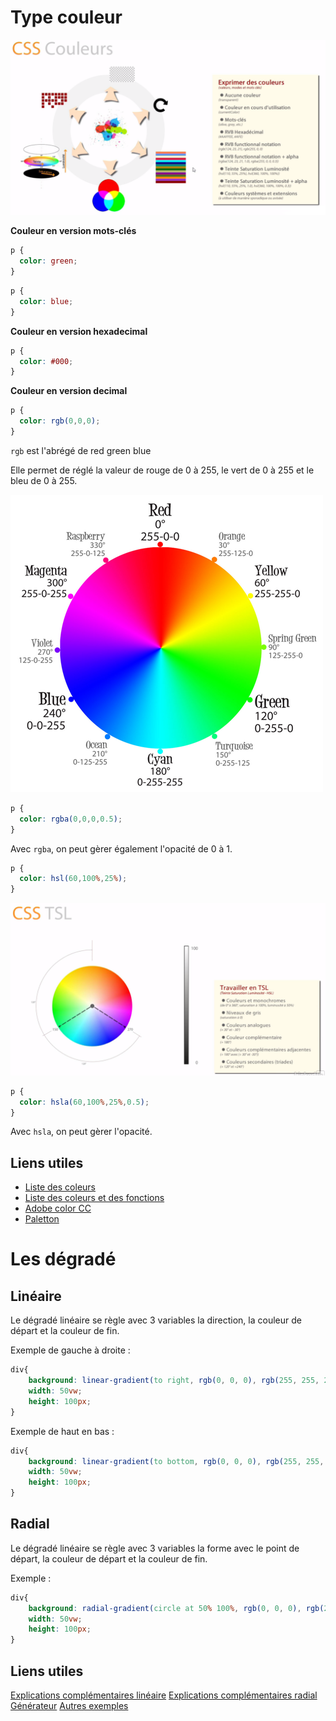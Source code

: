# Type couleur

![couleurs](img/couleurs.png)


**Couleur en version mots-clés**

```css
p {
  color: green;
}
```

```css
p {
  color: blue;
}
```


**Couleur en version hexadecimal**

```css
p {
  color: #000;
}
```



**Couleur en version decimal**

```css
p {
  color: rgb(0,0,0);
}
```

``rgb`` est l'abrégé de red green blue

Elle permet de réglé la valeur de rouge de 0 à 255, le vert de 0 à 255 et le bleu de 0 à 255.

![rgb](img/color-wheel-rgb.png)


```css
p {
  color: rgba(0,0,0,0.5);
}
```



Avec ``rgba``, on peut gèrer également l'opacité de 0 à 1.


```css
p {
  color: hsl(60,100%,25%);
}
```

![hsl](img/couleurs-tsl.png)


```css
p {
  color: hsla(60,100%,25%,0.5);
}
```

Avec ``hsla``, on peut gèrer l'opacité.



## Liens utiles

- [Liste des coleurs](https://www.w3.org/wiki/CSS/Properties/color/keywords)
- [Liste des coleurs et des fonctions](https://developer.mozilla.org/en-US/docs/Web/CSS/color_value)
- [Adobe color CC](https://color.adobe.com/fr/create/color-wheel/?base=2&rule=Analogous&selected=0&name=Mon%20th%C3%A8me%20Color&mode=rgb&rgbvalues=0.709087013219719,1,0.650510065756196,0.91,0.6595764867472764,0.04550000000000004,1,0,0,0.14143670494515384,0.04550000000000004,0.91,0.050000000000000044,1,0.7169197085622045&swatchOrder=0,1,2,3,4)
- [Paletton](http://paletton.com/#uid=1000u0kllllaFw0g0qFqFg0w0aF)



# Les dégradé



## Linéaire

Le dégradé linéaire se règle avec 3 variables la direction, la couleur de départ et la couleur de fin.

Exemple de gauche à droite :

````css
div{
    background: linear-gradient(to right, rgb(0, 0, 0), rgb(255, 255, 255));
    width: 50vw;
    height: 100px;
}
````

Exemple de haut en bas :

````css
div{
    background: linear-gradient(to bottom, rgb(0, 0, 0), rgb(255, 255, 255));
    width: 50vw;
    height: 100px;
}
````

## Radial

Le dégradé linéaire se règle avec 3 variables la forme avec le point de départ, la couleur de départ et la couleur de fin.

Exemple :

````css
div{
    background: radial-gradient(circle at 50% 100%, rgb(0, 0, 0), rgb(255, 255, 255));
    width: 50vw;
    height: 100px;
}
````

## Liens utiles


[Explications complémentaires linéaire](https://developer.mozilla.org/fr/docs/Web/CSS/linear-gradient)
[Explications complémentaires radial](https://developer.mozilla.org/fr/docs/Web/CSS/radial-gradient)
[Générateur](http://www.colorzilla.com/gradient-editor/)
[Autres exemples](css/main.css)
